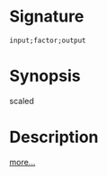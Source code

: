 # Signature
```vikid-signature
input;factor;output
```

# Synopsis
scaled

# Description

[more...](https://en.wikipedia.org/wiki/Scaling_(geometry))